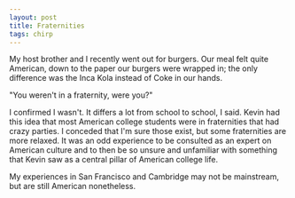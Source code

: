 ```yaml
---
layout: post
title: Fraternities 
tags: chirp
---
```

My host brother and I recently went out for burgers. Our meal felt quite American, down to the paper our burgers were wrapped in; the only difference was the Inca Kola instead of Coke in our hands. 


"You weren't in a fraternity, were you?"


I confirmed I wasn't. It differs a lot from school to school, I said. Kevin had this idea that most American college students were in fraternities that had crazy parties. I conceded that I'm sure those exist, but some fraternities are more relaxed.
It was an odd experience to be consulted as an expert on American culture and to then be so unsure and unfamiliar with something that Kevin saw as a central pillar of American college life. 

My experiences in San Francisco and Cambridge may not be mainstream, but are still American nonetheless. 

